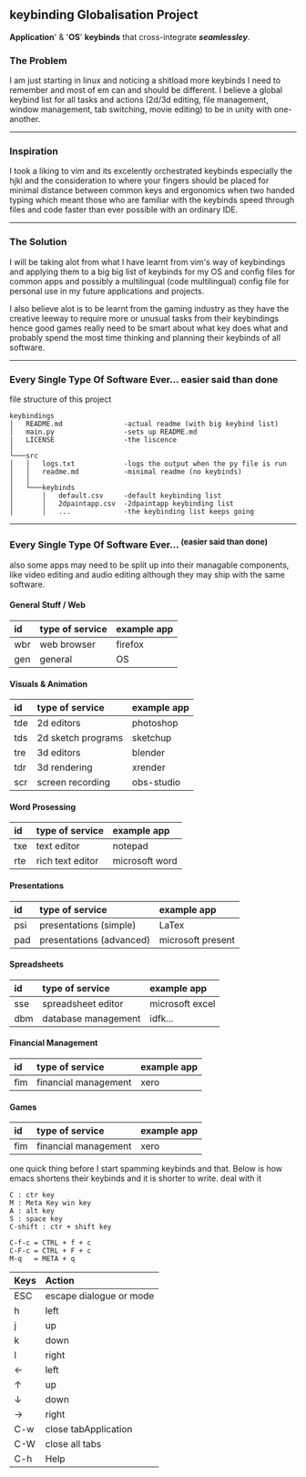 ## keybinding Globalisation Project

**Application**' & '**OS**' **keybinds** that cross-integrate **_seamlessley_**.

### The Problem

I am just starting in linux and noticing a shitload more keybinds I need to remember
and most of em can and should be different.
I believe a global keybind list for all tasks and actions (2d/3d editing, file management, window management, tab switching, movie editing) to be in unity with one-another.

---

### Inspiration

I took a liking to vim and its excelently orchestrated keybinds especially the hjkl and the consideration to where your fingers should be placed for minimal distance between common keys and ergonomics when two handed typing which meant those who are familiar with the keybinds speed through files and code faster than ever possible with an ordinary IDE.

---

### The Solution

I will be taking alot from what I have learnt from vim's way of keybindings and applying them to a big big list of keybinds for my OS and config files for common apps and possibly a multilingual (code multilingual) config file for personal use in my future applications and projects.

I also believe alot is to be learnt from the gaming industry as they have the creative leeway to require more or unusual tasks from their keybindings hence good games really need to be smart about what key does what and probably spend the most time thinking and planning their keybinds of all software.

---

### Every Single Type Of Software Ever... easier said than done

file structure of this project

```
keybindings
│   README.md               -actual readme (with big keybind list)
│   main.py                 -sets up README.md
|   LICENSE                 -the liscence
│
└───src
│   │   logs.txt            -logs the output when the py file is run
│   │   readme.md           -minimal readme (no keybinds)
│   │
│   └───keybinds
│       │   default.csv     -default keybinding list
│       │   2dpaintapp.csv  -2dpaintapp keybinding list
│       │   ...             -the keybinding list keeps going
```

---

### Every Single Type Of Software Ever... <sup>(easier said than done)</sup>

also some apps may need to be split up into their managable components, like video editing and audio editing although they may ship with the same software.

#### **General Stuff / Web**

| id  | type of service | example app |
| :-- | :-------------- | :---------- |
| wbr | web browser     | firefox     |
| gen | general         | OS          |

#### **Visuals & Animation**

| id  | type of service    | example app |
| :-- | :----------------- | :---------- |
| tde | 2d editors         | photoshop   |
| tds | 2d sketch programs | sketchup    |
| tre | 3d editors         | blender     |
| tdr | 3d rendering       | xrender     |
| scr | screen recording   | obs-studio  |

#### **Word Prosessing**

| id  | type of service  | example app    |
| :-- | :--------------- | :------------- |
| txe | text editor      | notepad        |
| rte | rich text editor | microsoft word |

#### **Presentations**

| id  | type of service          | example app       |
| :-- | :----------------------- | :---------------- |
| psi | presentations (simple)   | LaTex             |
| pad | presentations (advanced) | microsoft present |

#### **Spreadsheets**

| id  | type of service     | example app     |
| :-- | :------------------ | :-------------- |
| sse | spreadsheet editor  | microsoft excel |
| dbm | database management | idfk...         |

#### **Financial Management**

| id  | type of service      | example app |
| :-- | :------------------- | :---------- |
| fim | financial management | xero        |

#### **Games**

| id  | type of service      | example app |
| :-- | :------------------- | :---------- |
| fim | financial management | xero        |

one quick thing before I start spamming keybinds and that. Below is how emacs shortens their keybinds and it is shorter to write. deal with it

```
C : ctr key
M : Meta Key win key
A : alt key
S : space key
C-shift : ctr + shift key

C-f-c = CTRL + f + c
C-F-c = CTRL + F + c
M-q   = META + q
```

|Keys| Action|
|:-|:-|
|ESC|escape dialogue or mode|
|h|left|
|j|up|
|k|down|
|l|right|
|&larr;|left|
|&uarr;|up|
|&darr;|down|
|&rarr;|right|
|C-w|close tabApplication|
|C-W|close all tabs|
|C-h|Help|

<div id="big-list-of-keybindings"></div>
